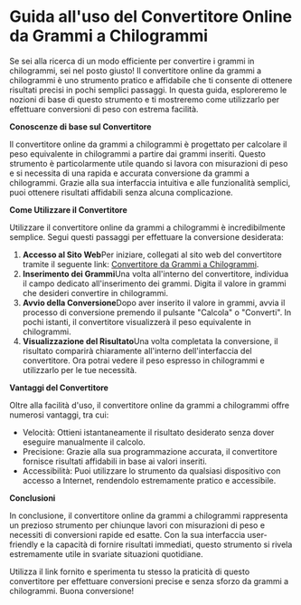 Guida all'uso del Convertitore Online da Grammi a Chilogrammi
=============================================================

Se sei alla ricerca di un modo efficiente per convertire i grammi in chilogrammi, sei nel posto giusto! Il convertitore online da grammi a chilogrammi è uno strumento pratico e affidabile che ti consente di ottenere risultati precisi in pochi semplici passaggi. In questa guida, esploreremo le nozioni di base di questo strumento e ti mostreremo come utilizzarlo per effettuare conversioni di peso con estrema facilità.

**Conoscenze di base sul Convertitore**

Il convertitore online da grammi a chilogrammi è progettato per calcolare il peso equivalente in chilogrammi a partire dai grammi inseriti. Questo strumento è particolarmente utile quando si lavora con misurazioni di peso e si necessita di una rapida e accurata conversione da grammi a chilogrammi. Grazie alla sua interfaccia intuitiva e alle funzionalità semplici, puoi ottenere risultati affidabili senza alcuna complicazione.

**Come Utilizzare il Convertitore**

Utilizzare il convertitore online da grammi a chilogrammi è incredibilmente semplice. Segui questi passaggi per effettuare la conversione desiderata:

1. **Accesso al Sito Web**Per iniziare, collegati al sito web del convertitore tramite il seguente link: [Convertitore da Grammi a Chilogrammi](https://www.onlinecalculatorsfree.com/it/convert/grams-to-kilograms.html).
2. **Inserimento dei Grammi**Una volta all'interno del convertitore, individua il campo dedicato all'inserimento dei grammi. Digita il valore in grammi che desideri convertire in chilogrammi.
3. **Avvio della Conversione**Dopo aver inserito il valore in grammi, avvia il processo di conversione premendo il pulsante "Calcola" o "Converti". In pochi istanti, il convertitore visualizzerà il peso equivalente in chilogrammi.
4. **Visualizzazione del Risultato**Una volta completata la conversione, il risultato comparirà chiaramente all'interno dell'interfaccia del convertitore. Ora potrai vedere il peso espresso in chilogrammi e utilizzarlo per le tue necessità.

**Vantaggi del Convertitore**

Oltre alla facilità d'uso, il convertitore online da grammi a chilogrammi offre numerosi vantaggi, tra cui:

- Velocità: Ottieni istantaneamente il risultato desiderato senza dover eseguire manualmente il calcolo.
- Precisione: Grazie alla sua programmazione accurata, il convertitore fornisce risultati affidabili in base ai valori inseriti.
- Accessibilità: Puoi utilizzare lo strumento da qualsiasi dispositivo con accesso a Internet, rendendolo estremamente pratico e accessibile.

**Conclusioni**

In conclusione, il convertitore online da grammi a chilogrammi rappresenta un prezioso strumento per chiunque lavori con misurazioni di peso e necessiti di conversioni rapide ed esatte. Con la sua interfaccia user-friendly e la capacità di fornire risultati immediati, questo strumento si rivela estremamente utile in svariate situazioni quotidiane.

Utilizza il link fornito e sperimenta tu stesso la praticità di questo convertitore per effettuare conversioni precise e senza sforzo da grammi a chilogrammi. Buona conversione!